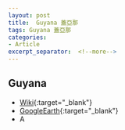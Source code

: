```yaml
---
layout: post
title:  Guyana 蓋亞那
tags: Guyana 蓋亞那 
categories:
- Article
excerpt_separator:  <!--more-->
---
```

## Guyana 
- [Wiki](https://zh.wikipedia.org/w/index.php?search=Guyana "Wiki"){:target="_blank"} 
- [GoogleEarth](https://earth.google.com/web/search/Guyana "GoogleEarth"){:target="_blank"} 
- A 

